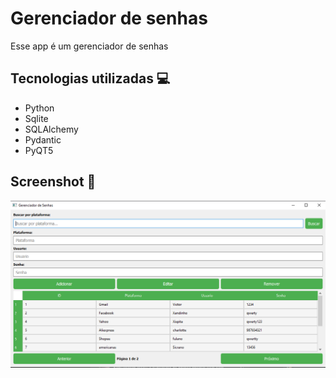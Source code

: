 # Gerenciador de senhas

Esse app é um gerenciador de senhas

## Tecnologias utilizadas 💻

<ul>
  <li>Python</li>
  <li>Sqlite</li>
  <li>SQLAlchemy</li>
  <li>Pydantic</li>
  <li>PyQT5</li>
</ul>

## Screenshot 📸

<img src="Sreenshot.png">

